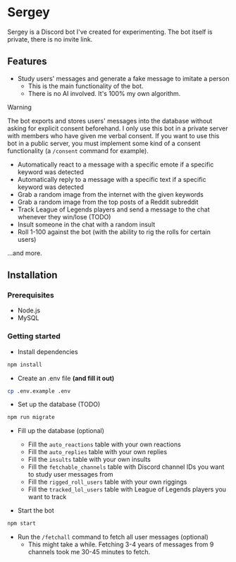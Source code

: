 # Sergey

Sergey is a Discord bot I've created for experimenting. The bot itself is private, there is no invite link.

## Features

- Study users' messages and generate a fake message to imitate a person
    - This is the main functionality of the bot.
    - There is no AI involved. It's 100% my own algorithm.
> [!WARNING]  
> The bot exports and stores users' messages into the database without asking for explicit consent beforehand. I only use this bot in a private server with members who have given me verbal consent. If you want to use this bot in a public server, you must implement some kind of a consent functionality (a `/consent` command for example).

- Automatically react to a message with a specific emote if a specific keyword was detected
- Automatically reply to a message with a specific text if a specific keyword was detected
- Grab a random image from the internet with the given keywords
- Grab a random image from the top posts of a Reddit subreddit
- Track League of Legends players and send a message to the chat whenever they win/lose (TODO)
- Insult someone in the chat with a random insult
- Roll 1-100 against the bot (with the ability to rig the rolls for certain users)

...and more.

## Installation

### Prerequisites

- Node.js
- MySQL

### Getting started

- Install dependencies
```bash
npm install
```

- Create an .env file **(and fill it out)**
```bash
cp .env.example .env
```

- Set up the database (TODO)
```bash
npm run migrate
```

- Fill up the database (optional)
    - Fill the `auto_reactions` table with your own reactions
    - Fill the `auto_replies` table with your own replies
    - Fill the `insults` table with your own insults
    - Fill the `fetchable_channels` table with Discord channel IDs you want to study user messages from
    - Fill the `rigged_roll_users` table with your own riggings
    - Fill the `tracked_lol_users` table with League of Legends players you want to track

- Start the bot
```bash
npm start
```

- Run the `/fetchall` command to fetch all user messages (optional)
    - This might take a while. Fetching 3-4 years of messages from 9 channels took me 30-45 minutes to fetch.

